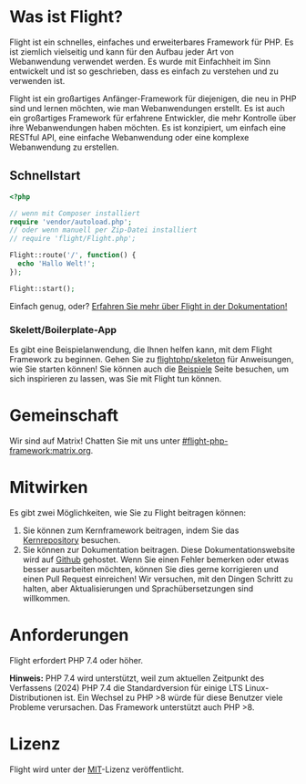 # Was ist Flight?

Flight ist ein schnelles, einfaches und erweiterbares Framework für PHP. Es ist ziemlich vielseitig und kann für den Aufbau jeder Art von Webanwendung verwendet werden. Es wurde mit Einfachheit im Sinn entwickelt und ist so geschrieben, dass es einfach zu verstehen und zu verwenden ist.

Flight ist ein großartiges Anfänger-Framework für diejenigen, die neu in PHP sind und lernen möchten, wie man Webanwendungen erstellt. Es ist auch ein großartiges Framework für erfahrene Entwickler, die mehr Kontrolle über ihre Webanwendungen haben möchten. Es ist konzipiert, um einfach eine RESTful API, eine einfache Webanwendung oder eine komplexe Webanwendung zu erstellen.

## Schnellstart

```php
<?php

// wenn mit Composer installiert
require 'vendor/autoload.php';
// oder wenn manuell per Zip-Datei installiert
// require 'flight/Flight.php';

Flight::route('/', function() {
  echo 'Hallo Welt!';
});

Flight::start();
```

Einfach genug, oder? [Erfahren Sie mehr über Flight in der Dokumentation!](learn)

### Skelett/Boilerplate-App

Es gibt eine Beispielanwendung, die Ihnen helfen kann, mit dem Flight Framework zu beginnen. Gehen Sie zu [flightphp/skeleton](https://github.com/flightphp/skeleton) für Anweisungen, wie Sie starten können! Sie können auch die [Beispiele](examples) Seite besuchen, um sich inspirieren zu lassen, was Sie mit Flight tun können.

# Gemeinschaft

Wir sind auf Matrix! Chatten Sie mit uns unter [#flight-php-framework:matrix.org](https://matrix.to/#/#flight-php-framework:matrix.org).

# Mitwirken

Es gibt zwei Möglichkeiten, wie Sie zu Flight beitragen können:

1. Sie können zum Kernframework beitragen, indem Sie das [Kernrepository](https://github.com/flightphp/core) besuchen.
1. Sie können zur Dokumentation beitragen. Diese Dokumentationswebsite wird auf [Github](https://github.com/flightphp/docs) gehostet. Wenn Sie einen Fehler bemerken oder etwas besser ausarbeiten möchten, können Sie dies gerne korrigieren und einen Pull Request einreichen! Wir versuchen, mit den Dingen Schritt zu halten, aber Aktualisierungen und Sprachübersetzungen sind willkommen.

# Anforderungen

Flight erfordert PHP 7.4 oder höher.

**Hinweis:** PHP 7.4 wird unterstützt, weil zum aktuellen Zeitpunkt des Verfassens (2024) PHP 7.4 die Standardversion für einige LTS Linux-Distributionen ist. Ein Wechsel zu PHP >8 würde für diese Benutzer viele Probleme verursachen. Das Framework unterstützt auch PHP >8.

# Lizenz

Flight wird unter der [MIT](https://github.com/flightphp/core/blob/master/LICENSE)-Lizenz veröffentlicht.